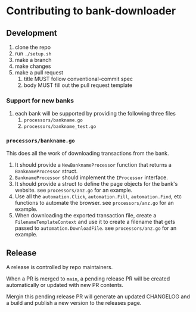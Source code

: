 # Contributing to bank-downloader

## Development

1. clone the repo
2. run `./setup.sh`
3. make a branch
4. make changes
5. make a pull request
   1. title MUST follow conventional-commit spec
   2. body MUST fill out the pull request template

### Support for new banks

1. each bank will be supported by providing the following three files 
   1. `processors/bankname.go`
   3. `processors/bankname_test.go`

### `processors/bankname.go`

This does all the work of downloading transactions from the bank.

1. It should provide a `NewBanknameProcessor` function that returns a `BanknameProcessor` struct.
2. `BanknameProcessor` should implement the `IProcessor` interface.
3. It should provide a struct to define the page objects for the bank's website. see `processors/anz.go` for an example.
4. Use all the `automation.Click`, `automation.Fill`, `automation.Find`, etc functions to automate the browser. see `processors/anz.go` for an example.
5. When downloading the exported transaction file, create a `FilenameTemplateContext` and use it to create a filename that gets passed to  `automation.DownloadFile`. see `processors/anz.go` for an example.

## Release

A release is controlled by repo maintainers.

When a PR is merged to `main`, a pending release PR will be created automatically or updated with new PR contents.

Mergin this pending release PR will generate an updated CHANGELOG and a build and publish a new version to the releases page.


